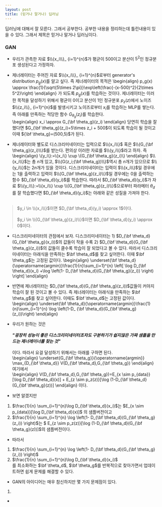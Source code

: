 ```yaml
---
layout: post 
title: (믿거나 말거나) 딥러닝 
---
```


딥러닝에 대해서 잘 모른다. 그래서 공부한다. 공부한 내용을 정리하는데 틀린내용이 있을 수 있다. 그래서 제목은 믿거나 말거나 딥러닝이다. 

### GAN 
- 우리가 관측한 자료 $\\{x_i\\}_ {i=1}^{n}$가 평균이 $500$이고 분산이 $5^2$인 정규분포 생성된다고 가정하자. 

- 제너레이터는 주어진 자료 $\\{x_i\\}_ {i=1}^{n}$로부터 generator's distribution $p_g(x)$를 알고 싶다. 즉 제너레이터의 목적은 
\begin{align}
p_g(x) \approx \frac{1}{\sqrt{5\times 2\pi}}\exp\left(\frac{-(x-500)^2}{2\times 5^2}\right)
\end{align}
가 되도록 $p_g(x)$를 학습하는 것이다. 제너레이터는 이러한 목적을 달성하기 위해서 평균이 0이고 분산이 1인 정규분포 $p_z(z)$에서 노이즈 $\\{z_i\\}_ {i=1}^{n}$를 발생시키고 노이즈로부터 $x_i$를 학습하는 MLP를 쌓는다. 즉 아래를 만족하는 적당한 함수 $G_{\theta_g}(z_i)$를 학습한다.  
\begin{align}
x_i \approx G_{\bf \theta_g}(z_i)
\end{align}
당연히 학습을 잘 했다면 $G_{\bf \theta_g}(z_i)=5\times z_i + 500$이 되도록 학습이 될 것이고 이때 ${\bf \theta_g}=(500,5)$가 된다. 

- 제너레이터와 별도로 디스크리미네이터는 입력으로 $\\{x_i\\}$ 혹은 $\\{G_{\bf \theta_g}(z_i)\\}$를 받는다. 편의상 이러한 자료를 $\\{y_i\\}$라고 하자. 즉 
\begin{align}
\\{y_i\\}:=\\{x_i\\} \cup \\{G_{\bf \theta_g}(z_i)\\}
\end{align}
$\\{x_i\\}$는 총 $n$개 있고, $\\{G(z_i;{\bf \theta_g})\\}$역시 총 $n$개가 있으므로 $\\{y_i\\}$는 $2n$개가 있을 것이다. 디스크리미네이터는 입력이 $\\{x_i\\}$일 경우에는 1을 출력하고 입력이 $\\{G_{\bf \theta_g}(z_i)\\}$일 경우에는 0을 출력하는 함수 $D_{\bf \theta_d}(y_i)$를 학습한다. 따라서 $D_{\bf \theta_d}(y_i)$가 자료 $\\{y_i\\}:=\\{x_i\\} \cup \\{G_{\bf \theta_g}(z_i)\\}$으로부터 파라메터 $\theta_d$를 잘 학습했다면 $D_{\bf \theta_d}(y_i)$는 아래와 같은 성질을 가져야 한다. <br/><br/>
> $y_i \in \\{x_i\\}$이면 $D_{\bf \theta_d}(y_i) \approx 1$이다. <br/><br/>
> $y_i \in \\{G_{\bf \theta_g}(z_i)\\}$이면 $D_{\bf \theta_d}(y_i) \approx 0$이다. 

- 디스크리미네이터의 관점에서 보자. 디스크리미네이터는 1) $D_{\bf \theta_d}(G_{\bf \theta_g}(x_i))$의 값들이 작을 수록 2) $D_{\bf \theta_d}(G_{\bf \theta_g}(z_i))$의 값들이 클수록 학습이 잘 되었다고 볼 수 있다. 따라서 디스크리미네이터는 아래식을 만족하는 $\bf \theta_d$를 찾고 싶어한다. 이때 $\bf \theta_g$는 고정된 값이다. 
\begin{align}
\underset{\bf \theta_d}{\operatorname{argmin}}\frac{1}{n}\sum_{i=1}^{n} \left[ \log D_{\bf \theta_d}(x_i) +\log \left(1- D_{\bf \theta_d}(G_{\bf \theta_g}(z_i)) \right) \right] 
\end{align}

- 반면에 제너레이터는 $D_{\bf \theta_d}(G_{\bf \theta_g}(z_i))$값들이 커야지 학습이 잘 된 것이고 볼 수 있다. 즉 제너레이터는 아래식을 만족하는 $\bf \theta_g$를 찾고 싶어한다. 이때도 $\bf \theta_d$는 고정된 값이다.  
\begin{align}
\underset{\bf \theta_d}{\operatorname{argmin}}\frac{1}{n}\sum_{i=1}^{n} \log \left(1-D_ {\bf \theta_d}(G_{\bf \theta_g}(z_i))\right)
\end{align}

- 우리가 원하는 것은 <br/><br/>
***"굉장히 성능이 좋은 디스크리미네이터조차도 구분하기가 쉽지않은 가짜 샘플을 만드는 제너레이너를 찾는 것"***<br/><br/>
이다. 따라서 요걸 달성하기 위해서는 아래를 구하면 된다.    
\begin{align}
\underset{G_{\bf \theta_g}}{\operatorname{argmin}} \max_{D_{\bf \theta_d}} V(D_{\bf \theta_d},G_{\bf \theta_g})
\end{align}
여기에서  
\begin{align}
V(D_{\bf \theta_d},G_{\bf \theta_g})=E_{x \sim p_{data}}[\log D_{\bf \theta_d}(x)] + E_{z \sim p_z(z)}[\log (1-D_{\bf \theta_d}(G_{\bf \theta_g}(z))]
\end{align}
이다. 

- 보면 알겠지만 <br/>
1) $\frac{1}{n} \sum_{i=1}^{n}\log D_{\bf \theta_d}(x_i)$는 $E_{x \sim p_{data}}[\log D_{\bf \theta_d}(x)]$ 의 샘플버전이고<br/>
2) $\frac{1}{n} \sum_{i=1}^{n} \log \left(1- D_{\bf \theta_d}(G_{\bf \theta_g}(z_i)) \right)$는 $ E_{z \sim p_z(z)}[\log (1-D_{\bf \theta_d}(G_{\bf \theta_g}(z))]$의 샘플버전이다. 

- 따라서 <br/>
1) $\frac{1}{n} \sum_{i=1}^{n} \log \left(1- D_{\bf \theta_d}(G_{\bf \theta_g}(z_i)) \right)$ <br/>
2) $\frac{1}{n} \sum_{i=1}^{n}\log D_{\bf \theta_d}(x_i)$ <br/>
를 최소화하는 $\bf \theta_d$, $\bf \theta_g$를 반복적으로 찾아가면서 업데이트하면 쉽게 문제를 해결할 수 있다. 

- GAN의 아이디어는 매우 참신하지만 몇 가지 문제점이 있다. 
1. 

- 

